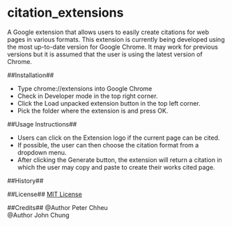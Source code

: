 # citation_extensions
A Google extension that allows users to easily create citations for web pages in various formats. This extension is currently being developed using the most up-to-date version for Google Chrome. It may work for previous versions but it is assumed that the user is using the latest version of Chrome.


##Installation##
* Type chrome://extensions into Google Chrome
* Check in Developer mode in the top right corner.
* Click the Load unpacked extension button in the top left corner.
* Pick the folder where the extension is and press OK.


##Usage Instructions##
* Users can click on the Extension logo if the current page can be cited. 
* If possible, the user can then choose the citation format from a dropdown menu.
* After clicking the Generate button, the extension will return a citation in which the user may copy and paste to create their works cited page. 

##History##


##License##
[MIT License](http://www.opensource.org/licenses/mit_license.php)


##Credits##
@Author Peter Chheu  
@Author John Chung
